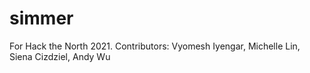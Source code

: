 # simmer
For Hack the North 2021.
Contributors: Vyomesh Iyengar, Michelle Lin, Siena Cizdziel, Andy Wu

